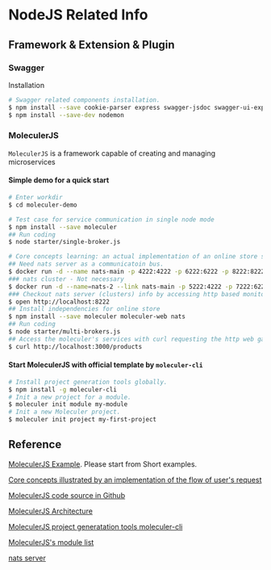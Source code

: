 # NodeJS Related Info

## Framework & Extension & Plugin

### Swagger

Installation

```bash
# Swagger related components installation.
$ npm install --save cookie-parser express swagger-jsdoc swagger-ui-express
$ npm install --save-dev nodemon
```

### MoleculerJS

`MoleculerJS` is a framework capable of creating and managing microservices

#### Simple demo for a quick start

```bash
# Enter workdir
$ cd moleculer-demo

# Test case for service communication in single node mode
$ npm install --save moleculer
## Run coding
$ node starter/single-broker.js

# Core concepts learning: an actual implementation of an online store showing the flow of user's request.
## Need nats server as a communicatoin bus.
$ docker run -d --name nats-main -p 4222:4222 -p 6222:6222 -p 8222:8222 nats
### nats cluster - Not necessary
$ docker run -d --name=nats-2 --link nats-main -p 5222:4222 -p 7222:6222 -p 9222:8222 nats -c nats-server.conf --routes=nats-route://ruser:T0pS3cr3t@nats-main:6222 -DV
### Checkout nats server (clusters) info by accessing http based monitor service with browser.
$ open http://localhost:8222
## Install independencies for online store
$ npm install --save moleculer moleculer-web nats
## Run coding
$ node starter/multi-brokers.js
## Access the moleculer's services with curl requesting the http web gateway server.
$ curl http://localhost:3000/products
```

#### Start MoleculerJS with official template by `moleculer-cli`

```bash
# Install project generation tools globally.
$ npm install -g moleculer-cli
# Init a new project for a module.
$ moleculer init module my-module
# Init a new Moleculer project.
$ moleculer init project my-first-project
```

## Reference

[MoleculerJS Example](https://moleculer.services/docs/0.14/examples.html). Please start from Short examples.

[Core concepts illustrated by an implementation of the flow of user's request](https://moleculer.services/docs/0.14/concepts.html)

[MoleculerJS code source in Github](https://github.com/moleculerjs/moleculer)

[MoleculerJS Architecture](https://wiredelta.com/moleculerjs-framework-for-nodejs/)

[MoleculerJS project generatation tools moleculer-cli](https://www.npmjs.com/package/moleculer-cli)

[MoleculerJS's module list](https://moleculer.services/modules.html)

[nats server](https://hub.docker.com/_/nats/)
